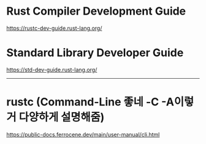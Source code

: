 # Rust Compiler Development Guide

https://rustc-dev-guide.rust-lang.org/

# Standard Library Developer Guide

https://std-dev-guide.rust-lang.org/

<hr>

# rustc (Command-Line 좋네 -C -A이렇거 다양하게 설명해줌)

https://public-docs.ferrocene.dev/main/user-manual/cli.html
